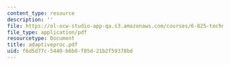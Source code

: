 ```yaml
---
content_type: resource
description: ''
file: https://ol-ocw-studio-app-qa.s3.amazonaws.com/courses/6-825-techniques-in-artificial-intelligence-sma-5504-fall-2002/f6d5d77c5440b6b0f05d21b2f59378bd_adaptiveproc.pdf
file_type: application/pdf
resourcetype: Document
title: adaptiveproc.pdf
uid: f6d5d77c-5440-b6b0-f05d-21b2f59378bd
---
```

